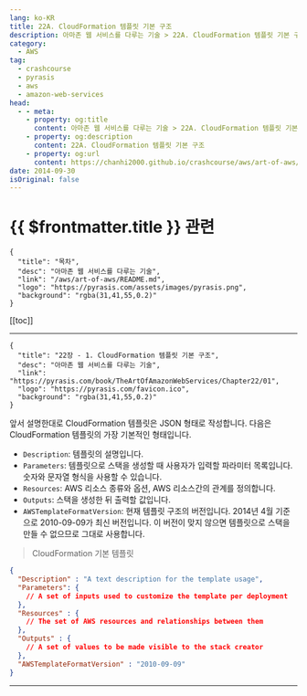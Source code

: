 ```yaml
---
lang: ko-KR
title: 22A. CloudFormation 템플릿 기본 구조
description: 아마존 웹 서비스를 다루는 기술 > 22A. CloudFormation 템플릿 기본 구조
category:
  - AWS
tag: 
  - crashcourse
  - pyrasis
  - aws 
  - amazon-web-services
head:
  - - meta:
    - property: og:title
      content: 아마존 웹 서비스를 다루는 기술 > 22A. CloudFormation 템플릿 기본 구조
    - property: og:description
      content: 22A. CloudFormation 템플릿 기본 구조
    - property: og:url
      content: https://chanhi2000.github.io/crashcourse/aws/art-of-aws/22A.html
date: 2014-09-30
isOriginal: false
---
```


# {{ $frontmatter.title }} 관련

```component VPCard
{
  "title": "목차",
  "desc": "아마존 웹 서비스를 다루는 기술",
  "link": "/aws/art-of-aws/README.md",
  "logo": "https://pyrasis.com/assets/images/pyrasis.png",
  "background": "rgba(31,41,55,0.2)"
}
```

[[toc]]

---

```component VPCard
{
  "title": "22장 - 1. CloudFormation 템플릿 기본 구조",
  "desc": "아마존 웹 서비스를 다루는 기술",
  "link": "https://pyrasis.com/book/TheArtOfAmazonWebServices/Chapter22/01",
  "logo": "https://pyrasis.com/favicon.ico",
  "background": "rgba(31,41,55,0.2)"
}
```

앞서 설명한대로 CloudFormation 템플릿은 JSON 형태로 작성합니다. 다음은 CloudFormation 템플릿의 가장 기본적인 형태입니다.

- `Description`: 템플릿의 설명입니다.
- `Parameters`: 템플릿으로 스택을 생성할 때 사용자가 입력할 파라미터 목록입니다.  숫자와 문자열 형식을 사용할 수 있습니다.
- `Resources`: AWS 리소스 종류와 옵션, AWS 리소스간의 관계를 정의합니다.
- `Outputs`: 스택을 생성한 뒤 출력할 값입니다.
- `AWSTemplateFormatVersion`: 현재 템플릿 구조의 버전입니다. 2014년 4월 기준으로 2010-09-09가 최신 버전입니다. 이 버전이 맞지 않으면 템플릿으로 스택을 만들 수 없으므로 그대로 사용합니다.

> CloudFormation 기본 템플릿

```json
{
  "Description" : "A text description for the template usage",
  "Parameters": {
    // A set of inputs used to customize the template per deployment
  },
  "Resources" : {
    // The set of AWS resources and relationships between them
  },
  "Outputs" : {
    // A set of values to be made visible to the stack creator
  },
  "AWSTemplateFormatVersion" : "2010-09-09"
}
```

---
